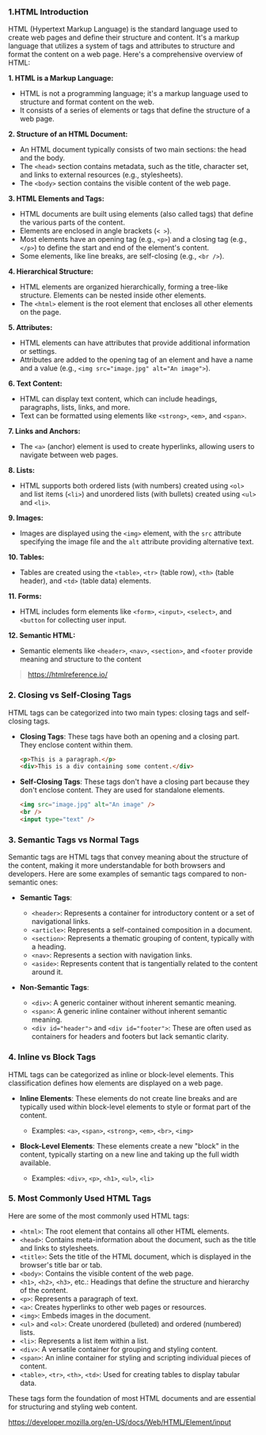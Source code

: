 ### 1.HTML Introduction

HTML (Hypertext Markup Language) is the standard language used to create web pages and define their structure and content. It's a markup language that utilizes a system of tags and attributes to structure and format the content on a web page. Here's a comprehensive overview of HTML:

**1. HTML is a Markup Language:**
   - HTML is not a programming language; it's a markup language used to structure and format content on the web.
   - It consists of a series of elements or tags that define the structure of a web page.

**2. Structure of an HTML Document:**
   - An HTML document typically consists of two main sections: the head and the body.
   - The `<head>` section contains metadata, such as the title, character set, and links to external resources (e.g., stylesheets).
   - The `<body>` section contains the visible content of the web page.

**3. HTML Elements and Tags:**
   - HTML documents are built using elements (also called tags) that define the various parts of the content.
   - Elements are enclosed in angle brackets (`< >`).
   - Most elements have an opening tag (e.g., `<p>`) and a closing tag (e.g., `</p>`) to define the start and end of the element's content.
   - Some elements, like line breaks, are self-closing (e.g., `<br />`).

**4. Hierarchical Structure:**
   - HTML elements are organized hierarchically, forming a tree-like structure. Elements can be nested inside other elements.
   - The `<html>` element is the root element that encloses all other elements on the page.

**5. Attributes:**
   - HTML elements can have attributes that provide additional information or settings.
   - Attributes are added to the opening tag of an element and have a name and a value (e.g., `<img src="image.jpg" alt="An image">`).

**6. Text Content:**
   - HTML can display text content, which can include headings, paragraphs, lists, links, and more.
   - Text can be formatted using elements like `<strong>`, `<em>`, and `<span>`.

**7. Links and Anchors:**
   - The `<a>` (anchor) element is used to create hyperlinks, allowing users to navigate between web pages.

**8. Lists:**
   - HTML supports both ordered lists (with numbers) created using `<ol>` and list items (`<li>`) and unordered lists (with bullets) created using `<ul>` and `<li>`.

**9. Images:**
   - Images are displayed using the `<img>` element, with the `src` attribute specifying the image file and the `alt` attribute providing alternative text.

**10. Tables:**
   - Tables are created using the `<table>`, `<tr>` (table row), `<th>` (table header), and `<td>` (table data) elements.

**11. Forms:**
   - HTML includes form elements like `<form>`, `<input>`, `<select>`, and `<button` for collecting user input.

**12. Semantic HTML:**
   - Semantic elements like `<header>`, `<nav>`, `<section>`, and `<footer` provide meaning and structure to the content

> https://htmlreference.io/

### 2. Closing vs Self-Closing Tags

HTML tags can be categorized into two main types: closing tags and self-closing tags.

- **Closing Tags**: These tags have both an opening and a closing part. They enclose content within them.

   ```html
   <p>This is a paragraph.</p>
   <div>This is a div containing some content.</div>
   ```

- **Self-Closing Tags**: These tags don't have a closing part because they don't enclose content. They are used for standalone elements.

   ```html
   <img src="image.jpg" alt="An image" />
   <br />
   <input type="text" />
   ```

### 3. Semantic Tags vs Normal Tags

Semantic tags are HTML tags that convey meaning about the structure of the content, making it more understandable for both browsers and developers. Here are some examples of semantic tags compared to non-semantic ones:

- **Semantic Tags**:
   - `<header>`: Represents a container for introductory content or a set of navigational links.
   - `<article>`: Represents a self-contained composition in a document.
   - `<section>`: Represents a thematic grouping of content, typically with a heading.
   - `<nav>`: Represents a section with navigation links.
   - `<aside>`: Represents content that is tangentially related to the content around it.

- **Non-Semantic Tags**:
   - `<div>`: A generic container without inherent semantic meaning.
   - `<span>`: A generic inline container without inherent semantic meaning.
   - `<div id="header">` and `<div id="footer">`: These are often used as containers for headers and footers but lack semantic clarity.

### 4. Inline vs Block Tags

HTML tags can be categorized as inline or block-level elements. This classification defines how elements are displayed on a web page.

- **Inline Elements**: These elements do not create line breaks and are typically used within block-level elements to style or format part of the content.

   - Examples: `<a>`, `<span>`, `<strong>`, `<em>`, `<br>`, `<img>`

- **Block-Level Elements**: These elements create a new "block" in the content, typically starting on a new line and taking up the full width available.

   - Examples: `<div>`, `<p>`, `<h1>`, `<ul>`, `<li>`

### 5. Most Commonly Used HTML Tags

Here are some of the most commonly used HTML tags:

- `<html>`: The root element that contains all other HTML elements.
- `<head>`: Contains meta-information about the document, such as the title and links to stylesheets.
- `<title>`: Sets the title of the HTML document, which is displayed in the browser's title bar or tab.
- `<body>`: Contains the visible content of the web page.
- `<h1>`, `<h2>`, `<h3>`, etc.: Headings that define the structure and hierarchy of the content.
- `<p>`: Represents a paragraph of text.
- `<a>`: Creates hyperlinks to other web pages or resources.
- `<img>`: Embeds images in the document.
- `<ul>` and `<ol>`: Create unordered (bulleted) and ordered (numbered) lists.
- `<li>`: Represents a list item within a list.
- `<div>`: A versatile container for grouping and styling content.
- `<span>`: An inline container for styling and scripting individual pieces of content.
- `<table>`, `<tr>`, `<th>`, `<td>`: Used for creating tables to display tabular data.

These tags form the foundation of most HTML documents and are essential for structuring and styling web content.

https://developer.mozilla.org/en-US/docs/Web/HTML/Element/input